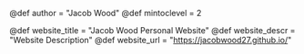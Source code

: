 @def author = "Jacob Wood"
@def mintoclevel = 2

@def website_title = "Jacob Wood Personal Website"
@def website_descr = "Website Description"
@def website_url   = "https://jacobwood27.github.io/"